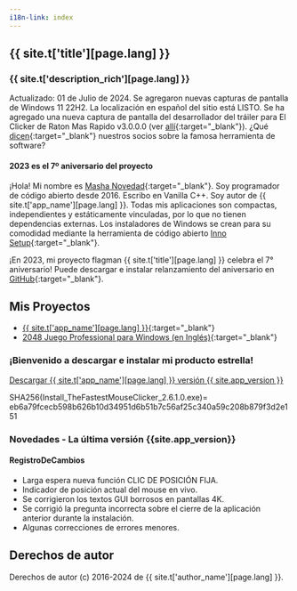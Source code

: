 ```yaml
---
i18n-link: index
---
```


## {{ site.t['title'][page.lang] }}

### {{ site.t['description_rich'][page.lang] }}

Actualizado: 01 de Julio de 2024. Se agregaron nuevas capturas de pantalla de Windows 11 22H2. La localización en español del sitio está LISTO.
Se ha agregado una nueva captura de pantalla del desarrollador del tráiler para El Clicker de Raton Mas Rapido v3.0.0.0 (ver [allí](https://windows-2048.github.io/es/El-Clicker-de-Raton-Mas-Rapido-para-Windows/index.html#TheFastestMouseClickerQt){:target="_blank"}).
¿Qué [dicen](https://windows-2048.github.io/es/El-Clicker-de-Raton-Mas-Rapido-para-Windows/index.html#Partners){:target="_blank"} nuestros socios sobre la famosa herramienta de software?

#### 2023 es el 7º aniversario del proyecto

¡Hola! Mi nombre es [Masha Novedad](https://windows-2048.github.io/resume/){:target="_blank"}. Soy programador de código abierto desde 2016.
Escribo en Vanilla C++.
Soy autor de {{ site.t['app_name'][page.lang] }}.
Todas mis aplicaciones son compactas, independientes y estáticamente vinculadas, por lo que no tienen dependencias externas.
Los instaladores de Windows se crean para su comodidad mediante la herramienta de código abierto [Inno Setup](https://jrsoftware.org/isinfo.php){:target="_blank"}.

¡En 2023, mi proyecto flagman {{ site.t['title'][page.lang] }} celebra el 7° aniversario! Puede descargar e instalar
relanzamiento del aniversario
en [GitHub](https://github.com/windows-2048/The-Fastest-Mouse-Clicker-for-Windows/releases/tag/v2.6.1.0-7th-anniversary){:target="_blank"}.

## Mis Proyectos

* [{{ site.t['app_name'][page.lang] }}](https://windows-2048.github.io/es/El-Clicker-de-Raton-Mas-Rapido-para-Windows/){:target="_blank"}
* [2048 Juego Professional para Windows (en Inglés)](https://github.com/windows-2048/2048-Game-Professional-for-Windows){:target="_blank"}

### ¡Bienvenido a descargar e instalar mi producto estrella!

<a href="{{ site.download_link_main }}" class="btn btn--stripe">Descargar {{ site.t['app_name'][page.lang] }} versión {{ site.app_version }}</a>

SHA256(Install_TheFastestMouseClicker_2.6.1.0.exe)= eb6a79fcecb598b626b10d34951d6b51b7c56af25c340a59c208b879f3d2e151

<a name="ChangeLog"></a>
### Novedades - La última versión&nbsp;{{site.app_version}}

#### RegistroDeCambios

* Larga espera nueva función CLIC DE POSICIÓN FIJA.
* Indicador de posición actual del mouse en vivo.
* Se corrigieron los textos GUI borrosos en pantallas 4K.
* Se corrigió la pregunta incorrecta sobre el cierre de la aplicación anterior durante la instalación.
* Algunas correcciones de errores menores.

## Derechos de autor

Derechos de autor (c) 2016-2024 de {{ site.t['author_name'][page.lang] }}.
